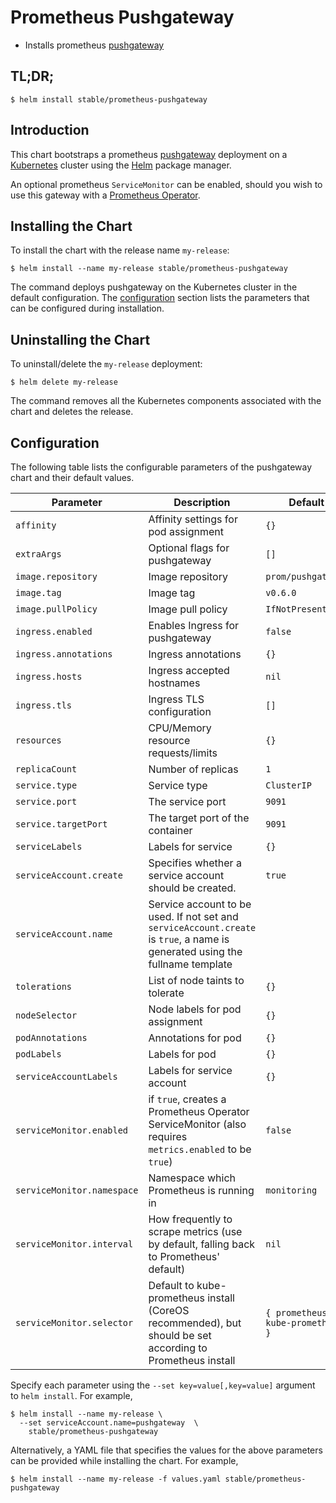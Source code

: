 # Prometheus Pushgateway

* Installs prometheus [pushgateway](https://github.com/prometheus/pushgateway)

## TL;DR;

```console
$ helm install stable/prometheus-pushgateway
```

## Introduction

This chart bootstraps a prometheus [pushgateway](http://github.com/prometheus/pushgateway) deployment on a [Kubernetes](http://kubernetes.io) cluster using the [Helm](https://helm.sh) package manager.

An optional prometheus `ServiceMonitor` can be enabled, should you wish to use this gateway with a [Prometheus Operator](https://github.com/coreos/prometheus-operator).

## Installing the Chart

To install the chart with the release name `my-release`:

```console
$ helm install --name my-release stable/prometheus-pushgateway
```

The command deploys pushgateway on the Kubernetes cluster in the default configuration. The [configuration](#configuration) section lists the parameters that can be configured during installation.

## Uninstalling the Chart

To uninstall/delete the `my-release` deployment:

```console
$ helm delete my-release
```

The command removes all the Kubernetes components associated with the chart and deletes the release.

## Configuration

The following table lists the configurable parameters of the pushgateway chart and their default values.

|        Parameter            |                                                          Description                                                          |      Default                      |
| --------------------------- | ----------------------------------------------------------------------------------------------------------------------------- | --------------------------------- |
| `affinity`                  | Affinity settings for pod assignment                                                                                          | `{}`                              |
| `extraArgs`                 | Optional flags for pushgateway                                                                                                | `[]`                              |
| `image.repository`          | Image repository                                                                                                              | `prom/pushgateway`                |
| `image.tag`                 | Image tag                                                                                                                     | `v0.6.0`                          |
| `image.pullPolicy`          | Image pull policy                                                                                                             | `IfNotPresent`                    |
| `ingress.enabled`           | Enables Ingress for pushgateway                                                                                               | `false`                           |
| `ingress.annotations`       | Ingress annotations                                                                                                           | `{}`                              |
| `ingress.hosts`             | Ingress accepted hostnames                                                                                                    | `nil`                             |
| `ingress.tls`               | Ingress TLS configuration                                                                                                     | `[]`                              |
| `resources`                 | CPU/Memory resource requests/limits                                                                                           | `{}`                              |
| `replicaCount`              | Number of replicas                                                                                                            | `1`                               |
| `service.type`              | Service type                                                                                                                  | `ClusterIP`                       |
| `service.port`              | The service port                                                                                                              | `9091`                            |
| `service.targetPort`        | The target port of the container                                                                                              | `9091`                            |
| `serviceLabels`             | Labels for service                                                                                                            | `{}`                              |
| `serviceAccount.create`     | Specifies whether a service account should be created.                                                                        | `true`                            |
| `serviceAccount.name`       | Service account to be used. If not set and `serviceAccount.create` is `true`, a name is generated using the fullname template |                                   |
| `tolerations`               | List of node taints to tolerate                                                                                               | `{}`                              |
| `nodeSelector`              | Node labels for pod assignment                                                                                                | `{}`                              |
| `podAnnotations`            | Annotations for pod                                                                                                           | `{}`                              |
| `podLabels`                 | Labels for pod                                                                                                                | `{}`                              |
| `serviceAccountLabels`      | Labels for service account                                                                                                    | `{}`                              |
| `serviceMonitor.enabled`    | if `true`, creates a Prometheus Operator ServiceMonitor (also requires `metrics.enabled` to be `true`)                        | `false`                           |
| `serviceMonitor.namespace`  | Namespace which Prometheus is running in                                                                                      | `monitoring`                      |
| `serviceMonitor.interval`   | How frequently to scrape metrics (use by default, falling back to Prometheus' default)                                        |  `nil`                            |
| `serviceMonitor.selector`   | Default to kube-prometheus install (CoreOS recommended), but should be set according to Prometheus install                    | `{ prometheus: kube-prometheus }` |

Specify each parameter using the `--set key=value[,key=value]` argument to `helm install`. For example,

```console
$ helm install --name my-release \
  --set serviceAccount.name=pushgateway  \
    stable/prometheus-pushgateway
```

Alternatively, a YAML file that specifies the values for the above parameters can be provided while installing the chart. For example,

```console
$ helm install --name my-release -f values.yaml stable/prometheus-pushgateway
```

